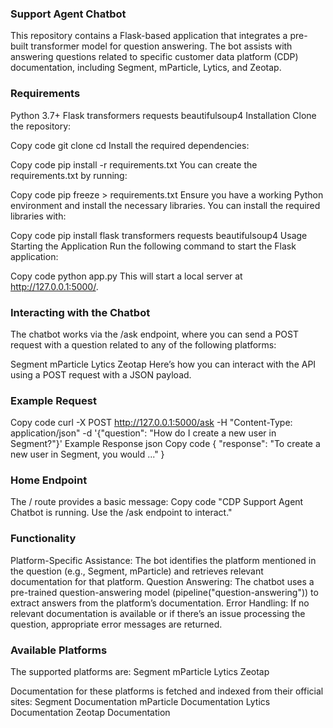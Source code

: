 
### Support Agent Chatbot
This repository contains a Flask-based application that integrates a pre-built transformer model for question answering. The bot assists with answering questions related to specific customer data platform (CDP) documentation, including Segment, mParticle, Lytics, and Zeotap.

### Requirements
Python 3.7+
Flask
transformers
requests
beautifulsoup4
Installation
Clone the repository:


Copy code
git clone <repository-url>
cd <repository-directory>
Install the required dependencies:


Copy code
pip install -r requirements.txt
You can create the requirements.txt by running:


Copy code
pip freeze > requirements.txt
Ensure you have a working Python environment and install the necessary libraries. You can install the required libraries with:

Copy code
pip install flask transformers requests beautifulsoup4
Usage
Starting the Application
Run the following command to start the Flask application:

Copy code
python app.py
This will start a local server at http://127.0.0.1:5000/.

### Interacting with the Chatbot
The chatbot works via the /ask endpoint, where you can send a POST request with a question related to any of the following platforms:

Segment
mParticle
Lytics
Zeotap
Here’s how you can interact with the API using a POST request with a JSON payload.

### Example Request
Copy code
curl -X POST http://127.0.0.1:5000/ask -H "Content-Type: application/json" -d '{"question": "How do I create a new user in Segment?"}'
Example Response
json
Copy code
{
    "response": "To create a new user in Segment, you would ..."
}
### Home Endpoint
The / route provides a basic message:
Copy code
"CDP Support Agent Chatbot is running. Use the /ask endpoint to interact."

### Functionality
Platform-Specific Assistance: The bot identifies the platform mentioned in the question (e.g., Segment, mParticle) and retrieves relevant documentation for that platform.
Question Answering: The chatbot uses a pre-trained question-answering model (pipeline("question-answering")) to extract answers from the platform’s documentation.
Error Handling: If no relevant documentation is available or if there’s an issue processing the question, appropriate error messages are returned.

### Available Platforms
The supported platforms are:
Segment
mParticle
Lytics
Zeotap

Documentation for these platforms is fetched and indexed from their official sites:
Segment Documentation
mParticle Documentation
Lytics Documentation
Zeotap Documentation
